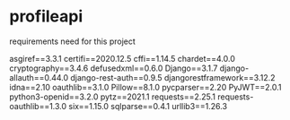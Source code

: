 # profileapi

requirements need for this project 

asgiref==3.3.1
certifi==2020.12.5
cffi==1.14.5
chardet==4.0.0
cryptography==3.4.6
defusedxml==0.6.0
Django==3.1.7
django-allauth==0.44.0
django-rest-auth==0.9.5
djangorestframework==3.12.2
idna==2.10
oauthlib==3.1.0
Pillow==8.1.0
pycparser==2.20
PyJWT==2.0.1
python3-openid==3.2.0
pytz==2021.1
requests==2.25.1
requests-oauthlib==1.3.0
six==1.15.0
sqlparse==0.4.1
urllib3==1.26.3
